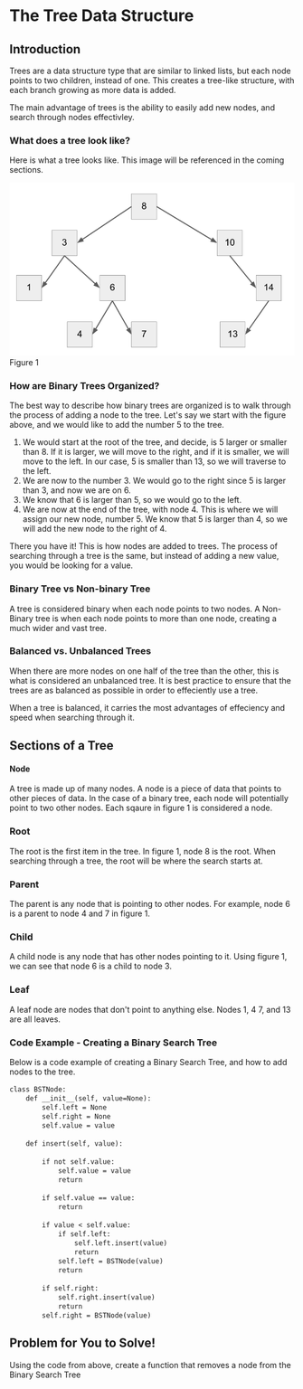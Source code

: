 # The Tree Data Structure
## Introduction
Trees are a data structure type that are similar to linked lists, but each node points to two children, instead of one. This creates a tree-like structure, with each branch growing as more data is added.

The main advantage of trees is the ability to easily add new nodes, and search through nodes effectivley.

### What does a tree look like?
Here is what a tree looks like. This image will be referenced in the coming sections.

![Tree](tree.png)
Figure 1

### How are Binary Trees Organized?
The best way to describe how binary trees are organized is to walk through the process of adding a node to the tree. Let's say we start with the figure above, and we would like to add the number 5 to the tree. 
1. We would start at the root of the tree, and decide, is 5 larger or smaller than 8. If it is larger, we will move to the right, and if it is smaller, we will move to the left. In our case, 5 is smaller than 13, so we will traverse to the left. 
2. We are now to the number 3. We would go to the right since 5 is larger than 3, and now we are on 6. 
3. We know that 6 is larger than 5, so we would go to the left. 
4. We are now at the end of the tree, with node 4. This is where we will assign our new node, number 5. We know that 5 is larger than 4, so we will add the new node to the right of 4. 

There you have it! This is how nodes are added to trees. The process of searching through a tree is the same, but instead of adding a new value, you would be looking for a value.

### Binary Tree vs Non-binary Tree
A tree is considered binary when each node points to two nodes. A Non-Binary tree is when each node points to more than one node, creating a much wider and vast tree.

### Balanced vs. Unbalanced Trees
When there are more nodes on one half of the tree than the other, this is what is considered an unbalanced tree. It is best practice to ensure that the trees are as balanced as possible in order to effeciently use a tree.

When a tree is balanced, it carries the most advantages of effeciency and speed when searching through it.

## Sections of a Tree
#### Node
A tree is made up of many nodes. A node is a piece of data that points to other pieces of data. In the case of a binary tree, each node will potentially point to two other nodes. Each sqaure in figure 1 is considered a node.
### Root
The root is the first item in the tree. In figure 1, node 8 is the root. When searching through a tree, the root will be where the search starts at.
### Parent
The parent is any node that is pointing to other nodes. For example, node 6 is a parent to node 4 and 7 in figure 1.
### Child
A child node is any node that has other nodes pointing to it. Using figure 1, we can see that node 6 is a child to node 3.
### Leaf
A leaf node are nodes that don't point to anything else. Nodes 1, 4 7, and 13 are all leaves.



### Code Example - Creating a Binary Search Tree
Below is a code example of creating a Binary Search Tree, and how to add nodes to the tree.

```
class BSTNode:
    def __init__(self, value=None):
        self.left = None
        self.right = None
        self.value = value
        
    def insert(self, value):
        
        if not self.value:
            self.value = value
            return

        if self.value == value:
            return

        if value < self.value:
            if self.left:
                self.left.insert(value)
                return
            self.left = BSTNode(value)
            return

        if self.right:
            self.right.insert(value)
            return
        self.right = BSTNode(value)
```


## Problem for You to Solve!

Using the code from above, create a function that removes a node from the Binary Search Tree
